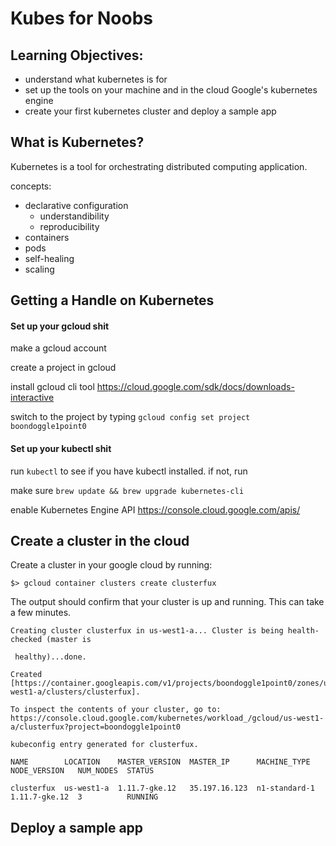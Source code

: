 # Kubes for Noobs



## Learning Objectives:

- understand what kubernetes is for 
- set up the tools on your machine and in the cloud Google's kubernetes engine
- create your first kubernetes cluster and deploy a sample app



## What is Kubernetes?



Kubernetes is a tool for orchestrating distributed computing application.

concepts:

- declarative configuration
  - understandibility
  - reproducibility
- containers
- pods
- self-healing
- scaling



## Getting a Handle on Kubernetes



#### Set up your gcloud shit

make a gcloud account

create a project in gcloud



install gcloud cli tool https://cloud.google.com/sdk/docs/downloads-interactive

switch to the project by typing `gcloud config set project boondoggle1point0`



#### Set up your kubectl shit

run `kubectl` to see if you have kubectl installed. if not, run 

make sure `brew update && brew upgrade kubernetes-cli`

enable Kubernetes Engine API https://console.cloud.google.com/apis/



## Create a cluster in the cloud



Create a cluster in your google cloud by running:

`$> gcloud container clusters create clusterfux`



The output should confirm that your cluster is up and running. This can take a few minutes.

```
Creating cluster clusterfux in us-west1-a... Cluster is being health-checked (master is

 healthy)...done.

Created [https://container.googleapis.com/v1/projects/boondoggle1point0/zones/us-west1-a/clusters/clusterfux].

To inspect the contents of your cluster, go to: https://console.cloud.google.com/kubernetes/workload_/gcloud/us-west1-a/clusterfux?project=boondoggle1point0

kubeconfig entry generated for clusterfux.

NAME        LOCATION    MASTER_VERSION  MASTER_IP      MACHINE_TYPE   NODE_VERSION   NUM_NODES  STATUS

clusterfux  us-west1-a  1.11.7-gke.12   35.197.16.123  n1-standard-1  1.11.7-gke.12  3          RUNNING

```



## Deploy a sample app




